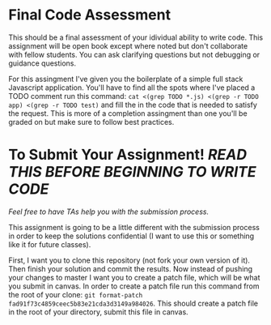 # Final Code Assessment

This should be a final assessment of your idividual ability to write code. 
This assignment will be open book except where noted but don't collaborate with
fellow students. You can ask clarifying questions but not debugging or guidance
questions.

For this assingment I've given you the boilerplate of a simple full stack
Javascript application. You'll have to find all the spots where I've placed a
TODO comment run this command: `cat <(grep TODO *.js) <(grep -r TODO app) <(grep -r TODO test)` 
and fill the in the code that is needed to satisfy the request. This is more of 
a completion assingment than one you'll be graded on but make sure to follow 
best practices.

# To Submit Your Assignment! *READ THIS BEFORE BEGINNING TO WRITE CODE*
*Feel free to have TAs help you with the submission process.*

This assignment is going to be a little different with the submission process
in order to keep the solutions confidential (I want to use this or something
like it for future classes).

First, I want you to clone this repository (not fork your own version of it).
Then finish your solution and commit the results. Now instead of pushing your
changes to master I want you to create a patch file, which will be what you
submit in canvas. In order to create a patch file run this command from the root
of your clone: `git format-patch fad91f73c4859ceec5b83e21cda3d3149a984026`. 
This should create a patch file in the root of your directory, submit this file 
in canvas.
